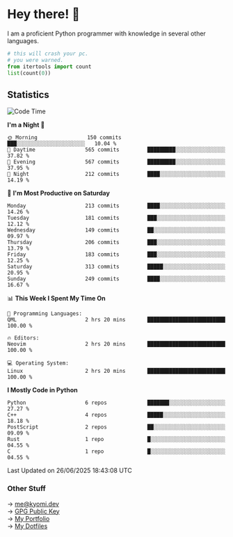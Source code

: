 # Hey there! 👋

I am a proficient Python programmer with knowledge in several other languages.

```py
# this will crash your pc.
# you were warned.
from itertools import count
list(count(0))
```

## Statistics
<!--START_SECTION:waka-->
![Code Time](http://img.shields.io/badge/Code%20Time-1%2C819%20hrs%2043%20mins-blue)

**I'm a Night 🦉** 

```text
🌞 Morning                150 commits         ███░░░░░░░░░░░░░░░░░░░░░░   10.04 % 
🌆 Daytime                565 commits         █████████░░░░░░░░░░░░░░░░   37.82 % 
🌃 Evening                567 commits         █████████░░░░░░░░░░░░░░░░   37.95 % 
🌙 Night                  212 commits         ████░░░░░░░░░░░░░░░░░░░░░   14.19 % 
```
📅 **I'm Most Productive on Saturday** 

```text
Monday                   213 commits         ████░░░░░░░░░░░░░░░░░░░░░   14.26 % 
Tuesday                  181 commits         ███░░░░░░░░░░░░░░░░░░░░░░   12.12 % 
Wednesday                149 commits         ██░░░░░░░░░░░░░░░░░░░░░░░   09.97 % 
Thursday                 206 commits         ███░░░░░░░░░░░░░░░░░░░░░░   13.79 % 
Friday                   183 commits         ███░░░░░░░░░░░░░░░░░░░░░░   12.25 % 
Saturday                 313 commits         █████░░░░░░░░░░░░░░░░░░░░   20.95 % 
Sunday                   249 commits         ████░░░░░░░░░░░░░░░░░░░░░   16.67 % 
```


📊 **This Week I Spent My Time On** 

```text
💬 Programming Languages: 
QML                      2 hrs 20 mins       █████████████████████████   100.00 % 

🔥 Editors: 
Neovim                   2 hrs 20 mins       █████████████████████████   100.00 % 

💻 Operating System: 
Linux                    2 hrs 20 mins       █████████████████████████   100.00 % 
```

**I Mostly Code in Python** 

```text
Python                   6 repos             ███████░░░░░░░░░░░░░░░░░░   27.27 % 
C++                      4 repos             █████░░░░░░░░░░░░░░░░░░░░   18.18 % 
PostScript               2 repos             ██░░░░░░░░░░░░░░░░░░░░░░░   09.09 % 
Rust                     1 repo              █░░░░░░░░░░░░░░░░░░░░░░░░   04.55 % 
C                        1 repo              █░░░░░░░░░░░░░░░░░░░░░░░░   04.55 % 
```




 Last Updated on 26/06/2025 18:43:08 UTC
<!--END_SECTION:waka-->

### Other Stuff

→ [me@kyomi.dev](mailto:me@kyomi.dev)\
→ [GPG Public Key](https://github.com/bitterteriyaki.gpg)\
→ [My Portfolio](https://kyomi.dev)\
→ [My Dotfiles](https://github.com/bitterteriyaki/dotfiles)
